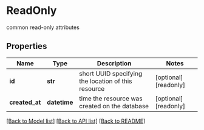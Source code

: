 # ReadOnly

common read-only attributes

## Properties
Name | Type | Description | Notes
------------ | ------------- | ------------- | -------------
**id** | **str** | short UUID specifying the location of this resource | [optional] [readonly] 
**created_at** | **datetime** | time the resource was created on the database | [optional] [readonly] 

[[Back to Model list]](../README.md#documentation-for-models) [[Back to API list]](../README.md#documentation-for-api-endpoints) [[Back to README]](../README.md)


